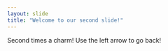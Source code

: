 ```yaml
---
layout: slide
title: "Welcome to our second slide!"
---
```

Second times a charm!
Use the left arrow to go back!
